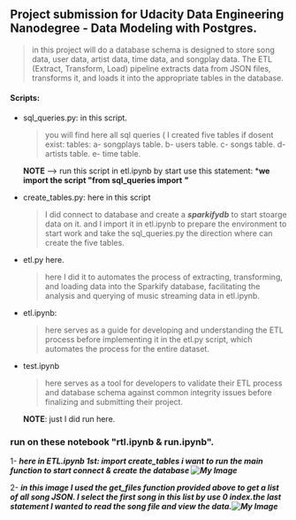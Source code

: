 ## Project submission for Udacity Data Engineering Nanodegree - Data Modeling with Postgres.


> in this project will do a database schema is designed to store song data, user data, artist data, time data, and songplay data. The ETL (Extract, Transform, Load) pipeline extracts data from JSON files, transforms it, and loads it into the appropriate tables in the database.


#### Scripts:

- sql_queries.py: in this script.
    > you will find here all sql queries ( I created five tables if dosent exist:
    tables:
        a- songplays table.
        b- users table.
        c- songs table.
        d- artists table.
        e- time table.
        
    **NOTE** --> run this script in etl.ipynb by start use this statement:
        ***we import the script "from sql_queries import *"***
        
- create_tables.py: here in this script 
    > I did connect to database and create a ***sparkifydb*** to start stoarge data on it.
    and I import it in etl.ipynb to prepare the environment to start work and take the sql_queries.py the direction where can create the five tables.

- etl.py here.
    >  here I did it to automates the process of extracting, transforming, and loading data into the Sparkify database, facilitating the  analysis and querying of music streaming data in etl.ipynb.
    

- etl.ipynb:
    >here serves as a guide for developing and understanding the ETL process before implementing it in the etl.py script, which automates the process for the entire dataset.
    

- test.ipynb
    > here serves as a tool for developers to validate their ETL process and database schema against common integrity issues before finalizing and submitting their project. 
    
    **NOTE**: just I did run here.
    

### run on these notebook "rtl.ipynb & run.ipynb".

 1- ***here in ETL.ipynb 1st: import create_tables i want to run the main function to start connect & create the database ![My Image](../images/import_main_fun_in_etl.png)***
 
 2- ***in this image I used the get_files function provided above to get a list of all song JSON. I select the first song in this list by use 0 index.the last statement I wanted to read the song file and view the data.![My Image](../images/read_and_select_data.png)***







